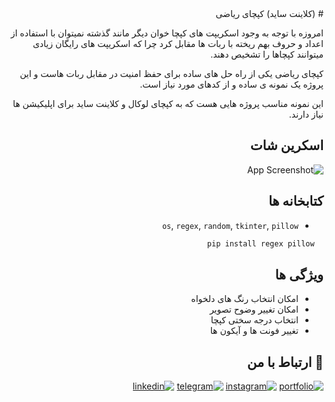 
<div dir="rtl" align="right">
# (کلاینت ساید) کپچای ریاضی

امروزه با توجه به وجود اسکریپت های کپچا خوان دیگر مانند گذشته نمیتوان با استفاده از اعداد و حروف بهم ریخته با ربات ها مقابل کرد چرا که اسکریپت های رایگان زیادی میتوانند کپچاها را تشخیص دهند.

کپچای ریاضی یکی از راه حل های ساده برای حفظ امنیت در مقابل ربات هاست و این پروژه یک نمونه ی ساده و از کدهای مورد نیاز است.

این نمونه مناسب پروژه هایی هست که به کپچای لوکال و کلاینت ساید برای اپلیکیشن ها نیاز  دارند.



## اسکرین شات

![App Screenshot](https://github.com/ShayanSWO/Math-Captcha-Clinet/blob/main/Screenshot.gif?text=App+Screenshot+Here)


## کتابخانه ها
- `os`, `regex`, `random`, `tkinter`, `pillow`

```bash
  pip install regex pillow
```


## ویژگی ها

- امکان انتخاب رنگ های دلخواه
- امکان تغییر وضوح تصویر
- انتخاب درجه سختی کپچا
- تغییر فونت ها و آیکون ها


## 🔗 ارتباط با من
[![portfolio](https://img.shields.io/badge/my_portfolio-000?style=for-the-badge&logo=ko-fi&logoColor=white)](https://github.com/ShayanSWO/shayanswo)
[![instagram](https://img.shields.io/badge/Instagram-E4405F?style=for-the-badge&logo=instagram&logoColor=white)](https://instagram.com/shayan.swo)
[![telegram](https://img.shields.io/badge/Telegram-2CA5E0?style=for-the-badge&logo=telegram&logoColor=white)](https://t.me/shayanhyd)
[![linkedin](https://img.shields.io/badge/linkedin-0A66C2?style=for-the-badge&logo=linkedin&logoColor=white)](https://linkedin.com/in/shayanswo)

</div>